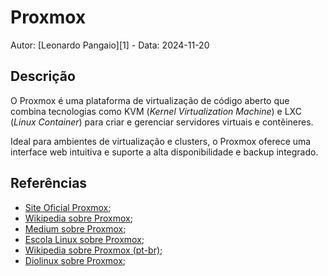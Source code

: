 # Proxmox

Autor: [Leonardo Pangaio][1] - Data: 2024-11-20

## Descrição

O Proxmox é uma plataforma de virtualização de código aberto que combina tecnologias como KVM (*Kernel Virtualization Machine*) e LXC (*Linux Container*) para criar e gerenciar servidores virtuais e contêineres.

Ideal para ambientes de virtualização e clusters, o Proxmox oferece uma interface web intuitiva e suporte a alta disponibilidade e backup integrado.

## Referências

- [Site Oficial Proxmox](https://www.proxmox.com/en/);
- [Wikipedia sobre Proxmox](https://en.wikipedia.org/wiki/Proxmox_Virtual_Environment);
- [Medium sobre Proxmox](https://medium.com/@stephendjoshua/what-is-proxmox-and-why-is-it-awesome-f16ef5a57ca0);
- [Escola Linux sobre Proxmox](https://nova.escolalinux.com.br/blog/vantagens-do-proxmox-por-que-utilizar-este-software-1);
- [Wikipedia sobre Proxmox (pt-br)](https://pt.wikipedia.org/wiki/Proxmox_Virtual_Environment);
- [Diolinux sobre Proxmox](https://diolinux.com.br/video/crie-seu-servidor-em-casa-com-proxmox.html);